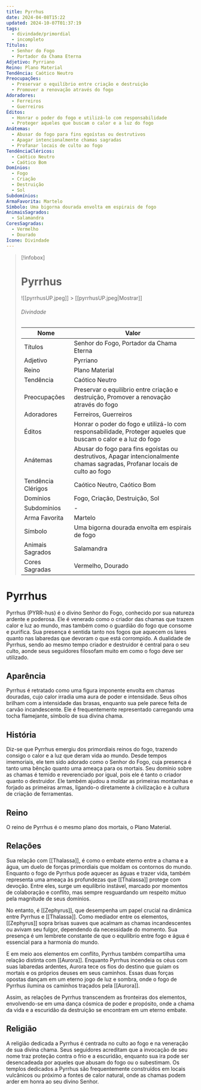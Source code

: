 ```yaml
---
title: Pyrrhus
date: 2024-04-08T15:22
updated: 2024-10-07T01:37:19
tags:
  - divindade/primordial
  - incompleto
Títulos:
  - Senhor do Fogo
  - Portador da Chama Eterna
Adjetivo: Pyrriano
Reino: Plano Material
Tendência: Caótico Neutro
Preocupações:
  - Preservar o equilíbrio entre criação e destruição
  - Promover a renovação através do fogo
Adoradores:
  - Ferreiros
  - Guerreiros
Éditos:
  - Honrar o poder do fogo e utilizá-lo com responsabilidade
  - Proteger aqueles que buscam o calor e a luz do fogo
Anátemas:
  - Abusar do fogo para fins egoístas ou destrutivos
  - Apagar intencionalmente chamas sagradas
  - Profanar locais de culto ao fogo
TendênciaCléricos:
  - Caótico Neutro
  - Caótico Bom
Domínios:
  - Fogo
  - Criação
  - Destruição
  - Sol
Subdomínios:
ArmaFavorita: Martelo
Símbolo: Uma bigorna dourada envolta em espirais de fogo
AnimaisSagrados:
  - Salamandra
CoresSagradas:
  - Vermelho
  - Dourado
Ícone: Divindade
---
```


> [!infobox]
>
> # Pyrrhus
>
> ![[pyrrhusUP.jpeg]] > [[pyrrhusUP.jpeg|Mostrar]]
>
> ###### Divindade
>
> | Nome               | Valor                                                                                                                       |
> | ------------------ | --------------------------------------------------------------------------------------------------------------------------- |
> | Títulos            | Senhor do Fogo, Portador da Chama Eterna                                                                                    |
> | Adjetivo           | Pyrriano                                                                                                                    |
> | Reino              | Plano Material                                                                                                              |
> | Tendência          | Caótico Neutro                                                                                                              |
> | Preocupações       | Preservar o equilíbrio entre criação e destruição, Promover a renovação através do fogo                                     |
> | Adoradores         | Ferreiros, Guerreiros                                                                                                       |
> | Éditos             | Honrar o poder do fogo e utilizá-lo com responsabilidade, Proteger aqueles que buscam o calor e a luz do fogo               |
> | Anátemas           | Abusar do fogo para fins egoístas ou destrutivos, Apagar intencionalmente chamas sagradas, Profanar locais de culto ao fogo |
> | Tendência Clérigos | Caótico Neutro, Caótico Bom                                                                                                 |
> | Domínios           | Fogo, Criação, Destruição, Sol                                                                                              |
> | Subdomínios        | -                                                                                                                           |
> | Arma Favorita      | Martelo                                                                                                                     |
> | Símbolo            | Uma bigorna dourada envolta em espirais de fogo                                                                             |
> | Animais Sagrados   | Salamandra                                                                                                                  |
> | Cores Sagradas     | Vermelho, Dourado                                                                                                           |

# Pyrrhus

Pyrrhus (PYRR-hus) é o divino Senhor do Fogo, conhecido por sua natureza ardente e poderosa. Ele é venerado como o criador das chamas que trazem calor e luz ao mundo, mas também como o guardião do fogo que consome e purifica. Sua presença é sentida tanto nos fogos que aquecem os lares quanto nas labaredas que devoram o que está corrompido. A dualidade de Pyrrhus, sendo ao mesmo tempo criador e destruidor é central para o seu culto, aonde seus seguidores filosofam muito em como o fogo deve ser utilizado.

## Aparência

Pyrrhus é retratado como uma figura imponente envolta em chamas douradas, cujo calor irradia uma aura de poder e intensidade. Seus olhos brilham com a intensidade das brasas, enquanto sua pele parece feita de carvão incandescente. Ele é frequentemente representado carregando uma tocha flamejante, símbolo de sua divina chama.

## História

Diz-se que Pyrrhus emergiu dos primordiais reinos do fogo, trazendo consigo o calor e a luz que deram vida ao mundo. Desde tempos imemoriais, ele tem sido adorado como o Senhor do Fogo, cuja presença é tanto uma bênção quanto uma ameaça para os mortais. Seu domínio sobre as chamas é temido e reverenciado por igual, pois ele é tanto o criador quanto o destruidor. Ele também ajudou a moldar as primeiras montanhas e forjado as primeiras armas, ligando-o diretamente à civilização e à cultura de criação de ferramentas.

## Reino

O reino de Pyrrhus é o mesmo plano dos mortais, o Plano Material.

## Relações

Sua relação com [[Thalassa]], é como o embate eterno entre a chama e a água, um duelo de forças primordiais que moldam os contornos do mundo. Enquanto o fogo de Pyrrhus pode aquecer as águas e trazer vida, também representa uma ameaça às profundezas que [[Thalassa]] protege com devoção. Entre eles, surge um equilíbrio instável, marcado por momentos de colaboração e conflito, mas sempre resguardando um respeito mútuo pela magnitude de seus domínios.

No entanto, é [[Zephyrus]], que desempenha um papel crucial na dinâmica entre Pyrrhus e [[Thalassa]]. Como mediador entre os elementos, [[Zephyrus]] sopra brisas suaves que acalmam as chamas incandescentes ou avivam seu fulgor, dependendo da necessidade do momento. Sua presença é um lembrete constante de que o equilíbrio entre fogo e água é essencial para a harmonia do mundo.

E em meio aos elementos em conflito, Pyrrhus também compartilha uma relação distinta com [[Aurora]]. Enquanto Pyrrhus incendeia os céus com suas labaredas ardentes, Aurora tece os fios do destino que guiam os mortais e os próprios deuses em seus caminhos. Essas duas forças opostas dançam em um eterno jogo de luz e sombra, onde o fogo de Pyrrhus ilumina os caminhos traçados pela [[Aurora]].

Assim, as relações de Pyrrhus transcendem as fronteiras dos elementos, envolvendo-se em uma dança cósmica de poder e propósito, onde a chama da vida e a escuridão da destruição se encontram em um eterno embate.

## Religião

A religião dedicada a Pyrrhus é centrada no culto ao fogo e na veneração de sua divina chama. Seus seguidores acreditam que a invocação de seu nome traz proteção contra o frio e a escuridão, enquanto sua ira pode ser desencadeada por aqueles que abusam do fogo ou o subestimam. Os templos dedicados a Pyrrhus são frequentemente construídos em locais vulcânicos ou próximo a fontes de calor natural, onde as chamas podem arder em honra ao seu divino Senhor.
